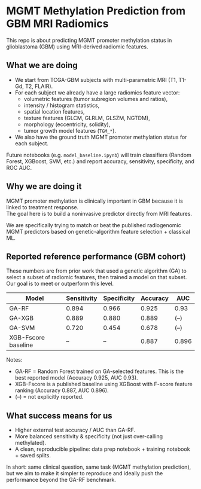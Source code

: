 # MGMT Methylation Prediction from GBM MRI Radiomics

This repo is about predicting MGMT promoter methylation status in glioblastoma (GBM) using MRI-derived radiomic features.

## What we are doing

- We start from TCGA-GBM subjects with multi-parametric MRI (T1, T1-Gd, T2, FLAIR).
- For each subject we already have a large radiomics feature vector:
  - volumetric features (tumor subregion volumes and ratios),
  - intensity / histogram statistics,
  - spatial location features,
  - texture features (GLCM, GLRLM, GLSZM, NGTDM),
  - morphology (eccentricity, solidity),
  - tumor growth model features (`TGM_*`).
- We also have the ground truth MGMT promoter methylation status for each subject.

Future notebooks (e.g. `model_baseline.ipynb`) will train classifiers (Random Forest, XGBoost, SVM, etc.) and report accuracy, sensitivity, specificity, and ROC AUC.

## Why we are doing it

MGMT promoter methylation is clinically important in GBM because it is linked to treatment response.  
The goal here is to build a noninvasive predictor directly from MRI features.

We are specifically trying to match or beat the published radiogenomic MGMT predictors based on genetic-algorithm feature selection + classical ML.

## Reported reference performance (GBM cohort)

These numbers are from prior work that used a genetic algorithm (GA) to select a subset of radiomic features, then trained a model on that subset.  
Our goal is to meet or outperform this level.

| Model     | Sensitivity | Specificity | Accuracy | AUC   |
|-----------|-------------|-------------|----------|-------|
| GA-RF     | 0.894       | 0.966       | 0.925    | 0.93  |
| GA-XGB    | 0.889       | 0.880       | 0.889    | (–)   |
| GA-SVM    | 0.720       | 0.454       | 0.678    | (–)   |
| XGB-Fscore baseline | – | – | 0.887 | 0.896 |

Notes:
- GA-RF = Random Forest trained on GA-selected features. This is the best reported model (Accuracy 0.925, AUC 0.93).
- XGB-Fscore is a published baseline using XGBoost with F-score feature ranking (Accuracy 0.887, AUC 0.896).
- (–) = not explicitly reported.

## What success means for us

- Higher external test accuracy / AUC than GA-RF.
- More balanced sensitivity & specificity (not just over-calling methylated).
- A clean, reproducible pipeline: data prep notebook + training notebook + saved splits.

In short: same clinical question, same task (MGMT methylation prediction), but we aim to make it simpler to reproduce and ideally push the performance beyond the GA-RF benchmark.
